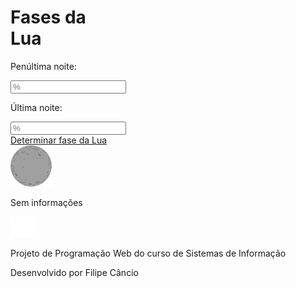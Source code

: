 <!DOCTYPE html>
<html lang="en">
<head>
    <meta charset="UTF-8">
    <meta name="viewport" content="width=device-width, initial-scale=1.0">
    <link rel="stylesheet" href="style.css">
    <link rel="shortcut icon" href="./assets/img/minguante.png" type="image/x-icon">
    <title>Fases da Lua</title>
</head>
<body>
    <h1>Fases da <br> <strong>Lua</strong></h1>
    <div class="moon-question">
        <p>Penúltima noite:</p>
        <input type="number" name="penultima" id="penultima" placeholder="%">
    </div>
    <div class="moon-question">
        <p>Última noite:</p>
        <input type="number" name="ultima" id="ultima" placeholder="%">
    </div>
    <a id="moon-btn" href="#">Determinar fase da Lua</a>
    <div class="moon-result">
        <img src="./assets/img/none.png" alt="moon">
        <p id="moon-name">Sem informações</p>
    </div>
    <footer>
        <a href="https://github.com/filipecancio/fases-da-lua" target="_blank" rel="noopener noreferrer"><img src="./assets/img/github.png" alt="github"></a>
        <p>Projeto de Programação Web do curso de Sistemas de Informação</p>
        <p>Desenvolvido por Filipe Câncio</p>
    </footer>
</body>
</html>
